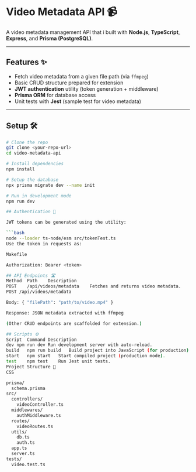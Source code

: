# Video Metadata API 📹

A video metadata management API that i built with **Node.js**, **TypeScript**, **Express**, and **Prisma (PostgreSQL)**.

---

## Features ✨

- Fetch video metadata from a given file path (via `ffmpeg`)
- Basic CRUD structure prepared for extension
- **JWT authentication** utility (token generation + middleware)
- **Prisma ORM** for database access
- Unit tests with **Jest** (sample test for video metadata)

---

## Setup 🛠️

```bash
# Clone the repo
git clone <your-repo-url>
cd video-metadata-api

# Install dependencies
npm install

# Setup the database
npx prisma migrate dev --name init

# Run in development mode
npm run dev

## Authentication 🔑

JWT tokens can be generated using the utility:

```bash
node --loader ts-node/esm src/tokenTest.ts
Use the token in requests as:

Makefile

Authorization: Bearer <token>

## API Endpoints 🛣️
Method	Path	Description
POST	/api/videos/metadata	Fetches and returns video metadata.
POST /api/videos/metadata

Body: { "filePath": "path/to/video.mp4" }

Response: JSON metadata extracted with ffmpeg

(Other CRUD endpoints are scaffolded for extension.)

## Scripts ⚙️
Script	Command	Description
dev	npm run dev	Run development server with auto-reload.
build	npm run build	Build project into JavaScript (for production).
start	npm start	Start compiled project (production mode).
test	npm test	Run Jest unit tests.
Project Structure 📁
CSS

prisma/
  schema.prisma
src/
  controllers/
    videoController.ts
  middlewares/
    authMiddleware.ts
  routes/
    videoRoutes.ts
  utils/
    db.ts
    auth.ts
  app.ts
  server.ts
tests/
  video.test.ts